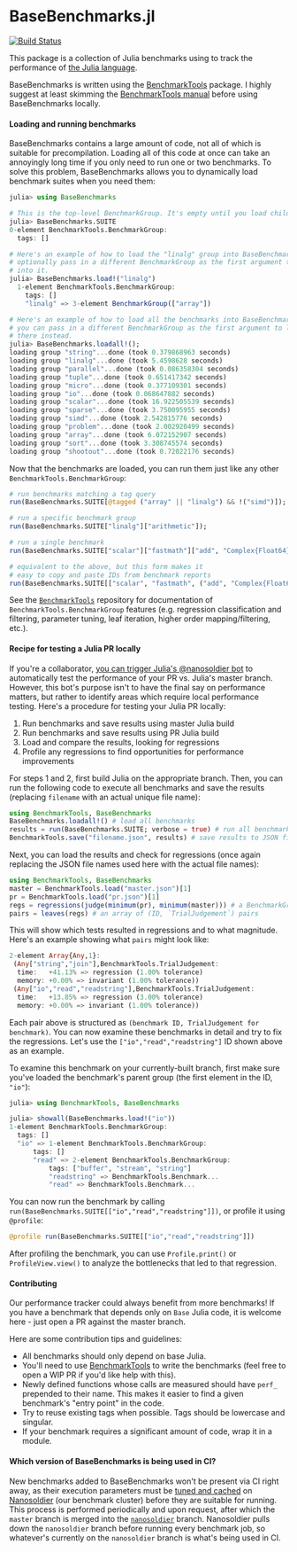 # BaseBenchmarks.jl

[![Build Status](https://travis-ci.org/JuliaCI/BaseBenchmarks.jl.svg?branch=master)](https://travis-ci.org/JuliaCI/BaseBenchmarks.jl)

This package is a collection of Julia benchmarks using to track the performance of [the Julia language](https://github.com/JuliaLang/julia).

BaseBenchmarks is written using the [BenchmarkTools](https://github.com/JuliaCI/BenchmarkTools.jl) package. I highly suggest at least skimming the [BenchmarkTools manual](https://github.com/JuliaCI/BenchmarkTools.jl/blob/master/doc/manual.md) before using BaseBenchmarks locally.

#### Loading and running benchmarks

BaseBenchmarks contains a large amount of code, not all of which is suitable for precompilation. Loading all of this code at once can take an annoyingly long time if you only need to run one or two benchmarks. To solve this problem, BaseBenchmarks allows you to dynamically load benchmark suites when you need them:

```julia
julia> using BaseBenchmarks

# This is the top-level BenchmarkGroup. It's empty until you load child groups into it.
julia> BaseBenchmarks.SUITE
0-element BenchmarkTools.BenchmarkGroup:
  tags: []

# Here's an example of how to load the "linalg" group into BaseBenchmarks.SUITE. You can
# optionally pass in a different BenchmarkGroup as the first argument to load "linalg"
# into it.
julia> BaseBenchmarks.load!("linalg")
  1-element BenchmarkTools.BenchmarkGroup:
    tags: []
    "linalg" => 3-element BenchmarkGroup(["array"])

# Here's an example of how to load all the benchmarks into BaseBenchmarks.SUITE. Once again,
# you can pass in a different BenchmarkGroup as the first argument to load the benchmarks
# there instead.
julia> BaseBenchmarks.loadall!();
loading group "string"...done (took 0.379868963 seconds)
loading group "linalg"...done (took 5.4598628 seconds)
loading group "parallel"...done (took 0.086358304 seconds)
loading group "tuple"...done (took 0.651417342 seconds)
loading group "micro"...done (took 0.377109301 seconds)
loading group "io"...done (took 0.068647882 seconds)
loading group "scalar"...done (took 16.922505539 seconds)
loading group "sparse"...done (took 3.750095955 seconds)
loading group "simd"...done (took 2.542815776 seconds)
loading group "problem"...done (took 2.002920499 seconds)
loading group "array"...done (took 6.072152907 seconds)
loading group "sort"...done (took 3.308745574 seconds)
loading group "shootout"...done (took 0.72022176 seconds)
```

Now that the benchmarks are loaded, you can run them just like any other `BenchmarkTools.BenchmarkGroup`:

```julia
# run benchmarks matching a tag query
run(BaseBenchmarks.SUITE[@tagged ("array" || "linalg") && !("simd")]);

# run a specific benchmark group
run(BaseBenchmarks.SUITE["linalg"]["arithmetic"]);

# run a single benchmark
run(BaseBenchmarks.SUITE["scalar"]["fastmath"]["add", "Complex{Float64}"])

# equivalent to the above, but this form makes it
# easy to copy and paste IDs from benchmark reports
run(BaseBenchmarks.SUITE[["scalar", "fastmath", ("add", "Complex{Float64}")]]);
```

See the [`BenchmarkTools`]((https://github.com/JuliaCI/BenchmarkTools.jl)) repository for documentation of `BenchmarkTools.BenchmarkGroup` features (e.g. regression classification and filtering, parameter tuning, leaf iteration, higher order mapping/filtering, etc.).

#### Recipe for testing a Julia PR locally

If you're a collaborator, [you can trigger Julia's @nanosoldier
bot](https://github.com/JuliaCI/Nanosoldier.jl) to automatically test the performance of
your PR vs. Julia's master branch. However, this bot's purpose isn't to have the final
say on performance matters, but rather to identify areas which require local performance
testing. Here's a procedure for testing your Julia PR locally:

1. Run benchmarks and save results using master Julia build
2. Run benchmarks and save results using PR Julia build
3. Load and compare the results, looking for regressions
4. Profile any regressions to find opportunities for performance improvements

For steps 1 and 2, first build Julia on the appropriate branch. Then, you can run the
following code to execute all benchmarks and save the results (replacing `filename` with
an actual unique file name):

```julia
using BenchmarkTools, BaseBenchmarks
BaseBenchmarks.loadall!() # load all benchmarks
results = run(BaseBenchmarks.SUITE; verbose = true) # run all benchmarks
BenchmarkTools.save("filename.json", results) # save results to JSON file
```

Next, you can load the results and check for regressions (once again replacing the JSON file
names used here with the actual file names):

```julia
using BenchmarkTools, BaseBenchmarks
master = BenchmarkTools.load("master.json")[1]
pr = BenchmarkTools.load("pr.json")[1]
regs = regressions(judge(minimum(pr), minimum(master))) # a BenchmarkGroup containing the regressions
pairs = leaves(regs) # an array of (ID, `TrialJudgement`) pairs
```

This will show which tests resulted in regressions and to what magnitude. Here's an
example showing what `pairs` might look like:

```julia
2-element Array{Any,1}:
 (Any["string","join"],BenchmarkTools.TrialJudgement:
  time:   +41.13% => regression (1.00% tolerance)
  memory: +0.00% => invariant (1.00% tolerance))
 (Any["io","read","readstring"],BenchmarkTools.TrialJudgement:
  time:   +13.85% => regression (3.00% tolerance)
  memory: +0.00% => invariant (1.00% tolerance))
```

Each pair above is structured as `(benchmark ID, TrialJudgement for benchmark)`. You can
now examine these benchmarks in detail and try to fix the regressions. Let's use the
`["io","read","readstring"]` ID shown above as an example.

To examine this benchmark on your currently-built branch, first make sure you've loaded
the benchmark's parent group (the first element in the ID, `"io"`):

```julia
julia> using BenchmarkTools, BaseBenchmarks

julia> showall(BaseBenchmarks.load!("io"))
1-element BenchmarkTools.BenchmarkGroup:
  tags: []
  "io" => 1-element BenchmarkTools.BenchmarkGroup:
	  tags: []
	  "read" => 2-element BenchmarkTools.BenchmarkGroup:
		  tags: ["buffer", "stream", "string"]
		  "readstring" => BenchmarkTools.Benchmark...
		  "read" => BenchmarkTools.Benchmark...
```

You can now run the benchmark by calling
`run(BaseBenchmarks.SUITE[["io","read","readstring"]])`, or profile it using `@profile`:

```julia
@profile run(BaseBenchmarks.SUITE[["io","read","readstring"]])
```

After profiling the benchmark, you can use `Profile.print()` or `ProfileView.view()` to
analyze the bottlenecks that led to that regression.

#### Contributing

Our performance tracker could always benefit from more benchmarks! If you have a benchmark that depends only on `Base` Julia code, it is welcome here - just open a PR against the master branch.

Here are some contribution tips and guidelines:

- All benchmarks should only depend on base Julia.
- You'll need to use [BenchmarkTools](https://github.com/JuliaCI/BenchmarkTools.jl) to write the benchmarks (feel free to open a WIP PR if you'd like help with this).
- Newly defined functions whose calls are measured should have `perf_` prepended to their name. This makes it easier to find a given benchmark's "entry point" in the code.
- Try to reuse existing tags when possible. Tags should be lowercase and singular.
- If your benchmark requires a significant amount of code, wrap it in a module.

#### Which version of BaseBenchmarks is being used in CI?

New benchmarks added to BaseBenchmarks won't be present via CI right away, as their execution parameters must be [tuned and cached](https://github.com/JuliaCI/BenchmarkTools.jl/blob/master/doc/manual.md#caching-parameters) on [Nanosoldier](https://github.com/JuliaCI/Nanosoldier.jl) (our benchmark cluster) before they are suitable for running. This process is performed periodically and upon request, after which the `master` branch is merged into the [`nanosoldier`](https://github.com/JuliaCI/BaseBenchmarks.jl/tree/nanosoldier) branch. Nanosoldier pulls down the `nanosoldier` branch before running every benchmark job, so whatever's currently on the `nanosoldier` branch is what's being used in CI.
